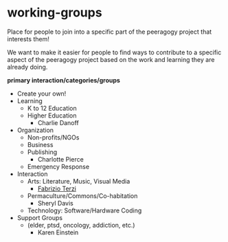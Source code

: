 # working-groups
Place for people to join into a specific part of the peeragogy project that interests them!

We want to make it easier for people to find ways to contribute to a specific aspect of the peeragogy project based on the work and learning they are already doing.

**primary interaction/categories/groups**
- Create your own!
- Learning
    - K to 12 Education
    - Higher Education
        - Charlie Danoff
- Organization
    - Non-profits/NGOs
    - Business
    - Publishing
        - Charlotte Pierce
    - Emergency Response
- Interaction
    - Arts: Literature, Music, Visual Media
        - [Fabrizio Terzi](http://free-technology-guild.github.io/Learning-City-Point/#pages/about.html)
    - Permaculture/Commons/Co-habitation
        -  Sheryl Davis
    - Technology: Software/Hardware Coding
- Support Groups 
    - (elder, ptsd, oncology, addiction, etc.)
       - Karen Einstein
